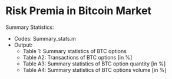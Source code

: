 # Risk Premia in Bitcoin Market

Summary Statistics:

- Codes: Summary_stats.m
- Output: 
	- Table 1: Summary statistics of BTC options
	- Table A2: Transactions of BTC options [in %]
	- Table A3: Summary statistics of BTC option quantity [in %]
	- Table A4: Summary statistics of BTC options volume [in %]
